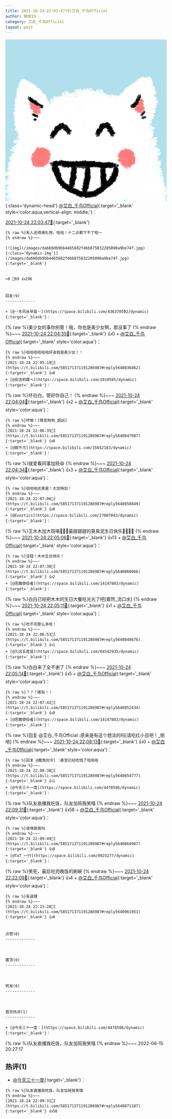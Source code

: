 ```yaml
---
title: 2021-10-24 22:03:47(9)艾白_千鸟Official
author: 御坂IO
category: 艾白_千鸟Official
layout: post
---
```


![img](/images/9ae8b9445fd0665cc014d9080156a45271be73c6.jpg){:class='dynamic-head'}
[@艾白_千鸟Official](https://space.bilibili.com/334537711/dynamic){:target='_blank' style='color:aqua;vertical-align: middle;'}：

[2021-10-24 22:03:47🔗](https://t.bilibili.com/585171371191286987){:target='_blank'}

~~~
{% raw %}有人还得谢礼物，哈哈！十二点都下不了啦～
{% endraw %}~~~

[![img](/images/da660db9bb4465682f4bb875832205090a9be74f.jpg){:class='dynamic-img'}](/images/da660db9bb4465682f4bb875832205090a9be74f.jpg){:target='_blank'}


↪️0 💬69 👍296


回复(9)
-------------

+ [@丷东风谷早苗丷](https://space.bilibili.com/436370502/dynamic){:target='_blank'}：
~~~
{% raw %}美少女的事你别管！哦，你也是美少女啊，那没事了
{% endraw %}~~~
[2021-10-24 22:04:35🔗](https://t.bilibili.com/585171371191286987#reply5640829364){:target='_blank'} 👍0
    + [@艾白_千鸟Official](https://space.bilibili.com/334537711/dynamic){:target='_blank' style='color:aqua'}：
~~~
{% raw %}哈哈哈哈哈哈好诶我是美少女！！
{% endraw %}~~~
[2021-10-24 22:05:19🔗](https://t.bilibili.com/585171371191286987#reply5640836462){:target='_blank'} 👍0
+ [@安洁莉娜ヘ](https://space.bilibili.com/1910585/dynamic){:target='_blank'}：
~~~
{% raw %}坏白白，管好你自己！
{% endraw %}~~~
[2021-10-24 22:04:04🔗](https://t.bilibili.com/585171371191286987#reply5640832449){:target='_blank'} 👍2
    + [@艾白_千鸟Official](https://space.bilibili.com/334537711/dynamic){:target='_blank' style='color:aqua'}：
~~~
{% raw %}哼唧！[萌宠狗狗_超凶]
{% endraw %}~~~
[2021-10-24 22:06:35🔗](https://t.bilibili.com/585171371191286987#reply5640847987){:target='_blank'} 👍0
+ [@莪不污](https://space.bilibili.com/15652183/dynamic){:target='_blank'}：
~~~
{% raw %}就爱看同事加班😄
{% endraw %}~~~
[2021-10-24 22:04:34🔗](https://t.bilibili.com/585171371191286987#reply5640833575){:target='_blank'} 👍3
    + [@艾白_千鸟Official](https://space.bilibili.com/334537711/dynamic){:target='_blank' style='color:aqua'}：
~~~
{% raw %}哈哈哈还真是！大加特加！
{% endraw %}~~~
[2021-10-24 22:07:06🔗](https://t.bilibili.com/585171371191286987#reply5640850849){:target='_blank'} 👍0
+ [@Evoztics](https://space.bilibili.com/27807843/dynamic){:target='_blank'}：
~~~
{% raw %}王木木加大班咯🥳🥳🥳最甜甜甜的臭臭泥生日快乐🥳🥳🥳🥳
{% endraw %}~~~
[2021-10-24 22:05:06🔗](https://t.bilibili.com/585171371191286987#reply5640834744){:target='_blank'} 👍13
    + [@艾白_千鸟Official](https://space.bilibili.com/334537711/dynamic){:target='_blank' style='color:aqua'}：
~~~
{% raw %}没错！木木生日快乐！
{% endraw %}~~~
[2021-10-24 22:07:30🔗](https://t.bilibili.com/585171371191286987#reply5640860066){:target='_blank'} 👍2
+ [@恶魔使役者](https://space.bilibili.com/14147883/dynamic){:target='_blank'}：
~~~
{% raw %}白白已经把木木的生日大餐吃光光了吧[嘉然_流口水]
{% endraw %}~~~
[2021-10-24 22:05:11🔗](https://t.bilibili.com/585171371191286987#reply5640836194){:target='_blank'} 👍1
    + [@艾白_千鸟Official](https://space.bilibili.com/334537711/dynamic){:target='_blank' style='color:aqua'}：
~~~
{% raw %}吃不完那么多啦！
{% endraw %}~~~
[2021-10-24 22:06:53🔗](https://t.bilibili.com/585171371191286987#reply5640848676){:target='_blank'} 👍1
+ [@久远五度音](https://space.bilibili.com/64542935/dynamic){:target='_blank'}：
~~~
{% raw %}白白来了全不谢了
{% endraw %}~~~
[2021-10-24 22:05:14🔗](https://t.bilibili.com/585171371191286987#reply5640840960){:target='_blank'} 👍5
    + [@艾白_千鸟Official](https://space.bilibili.com/334537711/dynamic){:target='_blank' style='color:aqua'}：
~~~
{% raw %}？？？哪有！！
{% endraw %}~~~
[2021-10-24 22:07:42🔗](https://t.bilibili.com/585171371191286987#reply5640852434){:target='_blank'} 👍0
+ [@恶魔使役者](https://space.bilibili.com/14147883/dynamic){:target='_blank'}：
~~~
{% raw %}回复 @艾白_千鸟Official :原来是有这个想法的吗[请吃红小豆吧！_倒地]
{% endraw %}~~~
[2021-10-24 22:08:13🔗](https://t.bilibili.com/585171371191286987#reply5640853698){:target='_blank'} 👍0
    + [@艾白_千鸟Official](https://space.bilibili.com/334537711/dynamic){:target='_blank' style='color:aqua'}：
~~~
{% raw %}回复 @魔鬼司令l :甚至已经吃饱了哈哈哈
{% endraw %}~~~
[2021-10-24 22:08:38🔗](https://t.bilibili.com/585171371191286987#reply5640854777){:target='_blank'} 👍1
+ [@今天三十一度](https://space.bilibili.com/4478586/dynamic){:target='_blank'}：
~~~
{% raw %}队友直播我吃饭，队友加班我笑嘻
{% endraw %}~~~
[2021-10-24 22:09:31🔗](https://t.bilibili.com/585171371191286987#reply5640871187){:target='_blank'} 👍58
    + [@艾白_千鸟Official](https://space.bilibili.com/334537711/dynamic){:target='_blank' style='color:aqua'}：
~~~
{% raw %}诶嘿是我吗
{% endraw %}~~~
[2021-10-24 22:09:49🔗](https://t.bilibili.com/585171371191286987#reply5640864967){:target='_blank'} 👍8
+ [@TaT_一行](https://space.bilibili.com/9925277/dynamic){:target='_blank'}：
~~~
{% raw %}笑死，最后吃完晚饭的刷碗
{% endraw %}~~~
[2021-10-24 22:22:09🔗](https://t.bilibili.com/585171371191286987#reply5640948393){:target='_blank'} 👍4
    + [@艾白_千鸟Official](https://space.bilibili.com/334537711/dynamic){:target='_blank' style='color:aqua'}：
~~~
{% raw %}有道理
{% endraw %}~~~
[2021-10-24 22:23:28🔗](https://t.bilibili.com/585171371191286987#reply5640961951){:target='_blank'} 👍0


点赞(0)
-------------



置顶(0)
-------------



转发(0)
-------------



首页热评(1)
-------------

+ [@今天三十一度：](https://space.bilibili.com/4478586/dynamic){:target='_blank'}：
~~~
{% raw %}队友直播我吃饭，队友加班我笑嘻
{% endraw %}~~~
2022-06-15 20:27:17


热评(1)
-------------

+ [@今天三十一度](https://space.bilibili.com/4478586/dynamic){:target='_blank'}：
~~~
{% raw %}队友直播我吃饭，队友加班我笑嘻
{% endraw %}~~~
[2021-10-24 22:09:31🔗](https://t.bilibili.com/585171371191286987#reply5640871187){:target='_blank'} 👍58


